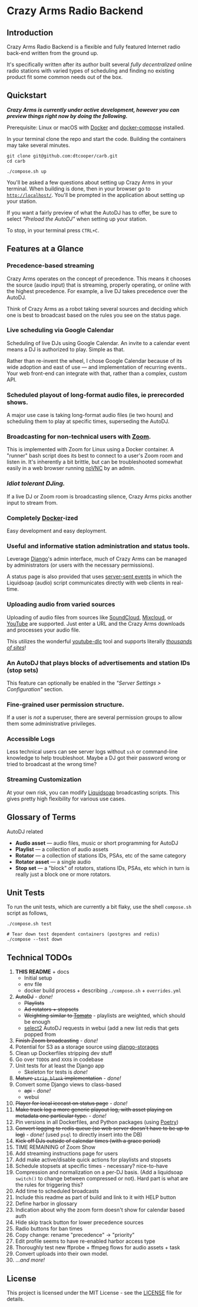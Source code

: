 # Crazy Arms Radio Backend

## Introduction

Crazy Arms Radio Backend is a flexible and fully featured Internet radio back-end
written from the ground up.

It's specifically written after its author built several _fully decentralized_
online radio stations with varied types of scheduling and finding no existing
product fit some common needs out of the box.

## Quickstart

***Crazy Arms is currently under active development, however you can preview
things right now by doing the following.***

Prerequisite: Linux or macOS with [Docker](https://www.docker.com/) and
[docker-compose](https://docs.docker.com/compose/) installed.

In your terminal clone the repo and start the code. Building the containers may
take several minutes.

```
git clone git@github.com:dtcooper/carb.git
cd carb

./compose.sh up
```

You'll be asked a few questions about setting up Crazy Arms in your terminal.
When building is done, then in your browser go to
[`http://localhost/`](http://localhost/). You'll be prompted in the application
about setting up your station.

If you want a fairly preview of what the AutoDJ has to offer, be sure to select
_"Preload the AutoDJ"_ when setting up your station.

To stop, in your terminal press `CTRL+C`.

## Features at a Glance

### Precedence-based streaming

Crazy Arms operates on the concept of precedence. This means it chooses the
source (audio input) that is streaming, properly operating, or online with
the highest precedence. For example, a live DJ takes precedence over the AutoDJ.

Think of Crazy Arms as a robot taking several sources and deciding which
one is best to broadcast based on the rules you see on the status page.

### Live scheduling via Google Calendar

Scheduling of live DJs using Google Calendar. An invite to a calendar event means
a DJ is authorized to play. Simple as that.

Rather than re-invent the wheel, I chose Google Calendar because of its wide
adoption and east of use &mdash; and implementation of recurring events.. Your
web front-end can integrate with that, rather than a complex, custom API.

### Scheduled playout of long-format audio files, ie prerecorded shows.

A major use case is taking long-format audio files (ie two hours) and scheduling
them to play at specific times, superseding the AutoDJ.

### Broadcasting for non-technical users with [Zoom](https://zoom.us/).

This is implemented with Zoom for Linux using a Docker container. A "runner"
bash script does its best to connect to a user's Zoom room and listen in. It's
inherently a bit brittle, but can be troubleshooted somewhat easily in a web
browser running [noVNC](https://novnc.com/info.html) by an admin.

### _Idiot tolerant DJing._

If a live DJ or Zoom room is broadcasting silence, Crazy Arms picks another
input to stream from.

### Completely [Docker](https://www.docker.com/)-ized

Easy development and easy deployment.

### Useful and informative station administration and status tools.

Leverage [Django](https://docs.djangoproject.com/en/3.1/)'s  admin interface,
much of Crazy Arms can be managed by administrators (or users with the necessary
permissions).

A status page is also provided that uses
[server-sent events](https://en.wikipedia.org/wiki/Server-sent_events) in which
the Liquidsoap (audio) script communicates directly with web clients in real-time.

### Uploading audio from varied sources

Uploading of audio files from sources like [SoundCloud](https://soundcloud.com/),
[Mixcloud](https://www.mixcloud.com/), or [YouTube](https://www.youtube.com/) are
supported. Just enter a URL and the Crazy Arms downloads and processes your audio file.

This utilizes the wonderful [youtube-dlc](https://github.com/blackjack4494/yt-dlc)
tool and supports literally
[_thousands of sites_](https://github.com/blackjack4494/yt-dlc/blob/master/docs/supportedsites.md)!

### An AutoDJ that plays blocks of advertisements and station IDs (stop sets)

This feature can optionally be enabled in the _"Server Settings > Configuration"_
section.

### Fine-grained user permission structure.

If a user is _not_ a superuser, there are several permission groups to allow
them some administrative privileges.

### Accessible Logs

Less technical users can see server logs without `ssh` or command-line knowledge
to help troubleshoot. Maybe a DJ got their password wrong or tried to broadcast
at the wrong time?

### Streaming Customization

At your own risk, you can modify [Liquidsoap](https://www.liquidsoap.info/)
broadcasting scripts. This gives pretty high flexibility for various use cases.

## Glossary of Terms

AutoDJ related
* **Audio asset** &mdash; audio files, music or short programming for AutoDJ
* **Playlist** &mdash; a collection of audio assets
* **Rotator** &mdash; a collection of stations IDs, PSAs, etc of the same category
* **Rotator asset** &mdash; a single audio
* **Stop set** &mdash; a "block" of rotators, stations IDs, PSAs, etc which in turn is really
  just a block one or more rotators.

## Unit Tests

To run the unit tests, which are currently a bit flaky, use the shell
`compose.sh` script as follows,

```
./compose.sh test

# Tear down test dependent containers (postgres and redis)
./compose --test down
```

## Technical TODOs

1. **THIS README** + docs
    - Initial setup
    - env file
    - docker build process + describing `./compose.sh` + `overrides.yml`
1. ~~AutoDJ~~ - _done!_
    - ~~Playlists~~
    - ~~Ad rotators + stopsets~~
    - ~~Weighting similar to [Tomato](https://github.com/dtcooper/tomato)~~ -
      playlists are weighted, which should be enough
    - [select2](https://django-easy-select2.readthedocs.io/) AutoDJ requests in
      webui (add a new list redis that gets popped from
1. ~~Finish Zoom broadcasting~~ - _done!_
1. Potential for S3 as a storage source using
   [django-storages](https://django-storages.readthedocs.io/)
1. Clean up Dockerfiles stripping dev stuff
1. Go over `TODO`s and `XXX`s in codebase
1. Unit tests for at least the Django app
    - Skeleton for tests is _done!_
1. ~~Mature `strip_blank` implementation~~ - _done!_
1. Convert some Django views to class-based
    - ~~api~~ - _done!_
    - webui
1. ~~Player for local icecast on status page~~ - _done!_
1. ~~Make track log a more generic playout log, with asset playing on metadata one
   particular type.~~ - _done!_
1. Pin versions in all Dockerfiles, and Python packages
  (using [Poetry](https://python-poetry.org/))
1. ~~Convert logging to redis queue (so web server doesn't have to be up to log)~~ - _done!_
   (used `psql` to directly insert into the DB)
1. ~~Kick off DJs outside of calendar times (with a grace period)~~
1. TIME REMAINING of Zoom Show
1. Add streaming instructions page for users
1. Add make active/disable quick actions for playlists and stopsets
1. Schedule stopsets at specific times - necessary? nice-to-have
1. Compression and normalization on a per-DJ basis. (Add a liquidsoap `switch()` to
  change between compressed or not). Hard part is what are the rules for triggering this?
1. Add time to scheduled broadcasts
1. Include this readme as part of build and link to it with HELP button
1. Define harbor in glossary
1. Indication about why the zoom form doesn't show for calendar based auth
1. Hide skip track button for lower precedence sources
1. Radio buttons for ban times
1. Copy change: rename "precedence" -> "priority"
1. Edit profile seems to have re-enabled harbor access type
1. Thoroughly test new ffprobe + ffmpeg flows for audio assets + task
1. Convert uploads into their own model.
1. ..._and more!_
## License

This project is licensed under the MIT License - see the [LICENSE](LICENSE) file
for details.
